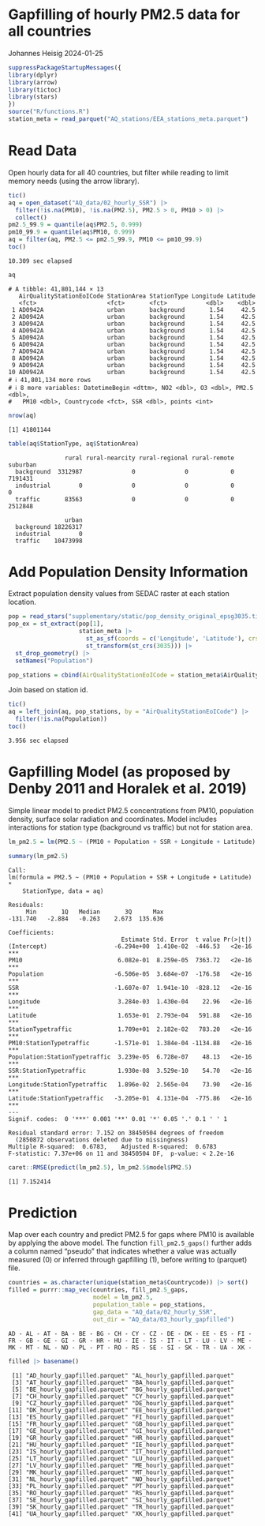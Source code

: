 # Gapfilling of hourly PM2.5 data for all countries
Johannes Heisig
2024-01-25

``` r
suppressPackageStartupMessages({
library(dplyr)
library(arrow)
library(tictoc)
library(stars)
})
source("R/functions.R")
station_meta = read_parquet("AQ_stations/EEA_stations_meta.parquet")
```

# Read Data

Open hourly data for all 40 countries, but filter while reading to limit
memory needs (using the arrow library).

``` r
tic()
aq = open_dataset("AQ_data/02_hourly_SSR") |> 
  filter(!is.na(PM10), !is.na(PM2.5), PM2.5 > 0, PM10 > 0) |> 
  collect()
pm2.5_99.9 = quantile(aq$PM2.5, 0.999)
pm10_99.9 = quantile(aq$PM10, 0.999)
aq = filter(aq, PM2.5 <= pm2.5_99.9, PM10 <= pm10_99.9)
toc()
```

    10.309 sec elapsed

``` r
aq
```

    # A tibble: 41,801,144 × 13
       AirQualityStationEoICode StationArea StationType Longitude Latitude
       <fct>                    <fct>       <fct>           <dbl>    <dbl>
     1 AD0942A                  urban       background       1.54     42.5
     2 AD0942A                  urban       background       1.54     42.5
     3 AD0942A                  urban       background       1.54     42.5
     4 AD0942A                  urban       background       1.54     42.5
     5 AD0942A                  urban       background       1.54     42.5
     6 AD0942A                  urban       background       1.54     42.5
     7 AD0942A                  urban       background       1.54     42.5
     8 AD0942A                  urban       background       1.54     42.5
     9 AD0942A                  urban       background       1.54     42.5
    10 AD0942A                  urban       background       1.54     42.5
    # ℹ 41,801,134 more rows
    # ℹ 8 more variables: DatetimeBegin <dttm>, NO2 <dbl>, O3 <dbl>, PM2.5 <dbl>,
    #   PM10 <dbl>, Countrycode <fct>, SSR <dbl>, points <int>

``` r
nrow(aq) 
```

    [1] 41801144

``` r
table(aq$StationType, aq$StationArea)
```

                
                    rural rural-nearcity rural-regional rural-remote suburban
      background  3312987              0              0            0  7191431
      industrial        0              0              0            0        0
      traffic       83563              0              0            0  2512848
                
                    urban
      background 18226317
      industrial        0
      traffic    10473998

# Add Population Density Information

Extract population density values from SEDAC raster at each station
location.

``` r
pop = read_stars("supplementary/static/pop_density_original_epsg3035.tif")
pop_ex = st_extract(pop[1], 
                    station_meta |> 
                      st_as_sf(coords = c('Longitude', 'Latitude'), crs=st_crs(4326)) |> 
                      st_transform(st_crs(3035))) |> 
  st_drop_geometry() |> 
  setNames("Population")

pop_stations = cbind(AirQualityStationEoICode = station_meta$AirQualityStationEoICode, pop_ex) 
```

Join based on station id.

``` r
tic()
aq = left_join(aq, pop_stations, by = "AirQualityStationEoICode") |> 
  filter(!is.na(Population))
toc()
```

    3.956 sec elapsed

# Gapfilling Model (as proposed by Denby 2011 and Horalek et al. 2019)

Simple linear model to predict PM2.5 concentrations from PM10,
population density, surface solar radiation and coordinates. Model
includes interactions for station type (background vs traffic) but not
for station area.

``` r
lm_pm2.5 = lm(PM2.5 ~ (PM10 + Population + SSR + Longitude + Latitude) * StationType , data = aq)

summary(lm_pm2.5)
```


    Call:
    lm(formula = PM2.5 ~ (PM10 + Population + SSR + Longitude + Latitude) * 
        StationType, data = aq)

    Residuals:
         Min       1Q   Median       3Q      Max 
    -131.740   -2.884   -0.263    2.673  135.636 

    Coefficients:
                                    Estimate Std. Error  t value Pr(>|t|)    
    (Intercept)                   -6.294e+00  1.410e-02  -446.53   <2e-16 ***
    PM10                           6.082e-01  8.259e-05  7363.72   <2e-16 ***
    Population                    -6.506e-05  3.684e-07  -176.58   <2e-16 ***
    SSR                           -1.607e-07  1.941e-10  -828.12   <2e-16 ***
    Longitude                      3.284e-03  1.430e-04    22.96   <2e-16 ***
    Latitude                       1.653e-01  2.793e-04   591.88   <2e-16 ***
    StationTypetraffic             1.709e+01  2.182e-02   783.20   <2e-16 ***
    PM10:StationTypetraffic       -1.571e-01  1.384e-04 -1134.88   <2e-16 ***
    Population:StationTypetraffic  3.239e-05  6.728e-07    48.13   <2e-16 ***
    SSR:StationTypetraffic         1.930e-08  3.529e-10    54.70   <2e-16 ***
    Longitude:StationTypetraffic   1.896e-02  2.565e-04    73.90   <2e-16 ***
    Latitude:StationTypetraffic   -3.205e-01  4.131e-04  -775.86   <2e-16 ***
    ---
    Signif. codes:  0 '***' 0.001 '**' 0.01 '*' 0.05 '.' 0.1 ' ' 1

    Residual standard error: 7.152 on 38450504 degrees of freedom
      (2850872 observations deleted due to missingness)
    Multiple R-squared:  0.6783,    Adjusted R-squared:  0.6783 
    F-statistic: 7.37e+06 on 11 and 38450504 DF,  p-value: < 2.2e-16

``` r
caret::RMSE(predict(lm_pm2.5), lm_pm2.5$model$PM2.5)
```

    [1] 7.152414

# Prediction

Map over each country and predict PM2.5 for gaps where PM10 is available
by applying the above model. The function `fill_pm2.5_gaps()` further
adds a column named “pseudo” that indicates whether a value was actually
measured (0) or inferred through gapfilling (1), before writing to
(parquet) file.

``` r
countries = as.character(unique(station_meta$Countrycode)) |> sort()
filled = purrr::map_vec(countries, fill_pm2.5_gaps, 
                        model = lm_pm2.5, 
                        population_table = pop_stations,
                        gap_data = "AQ_data/02_hourly_SSR",
                        out_dir = "AQ_data/03_hourly_gapfilled")
```

    AD - AL - AT - BA - BE - BG - CH - CY - CZ - DE - DK - EE - ES - FI - FR - GB - GE - GI - GR - HR - HU - IE - IS - IT - LT - LU - LV - ME - MK - MT - NL - NO - PL - PT - RO - RS - SE - SI - SK - TR - UA - XK - 

``` r
filled |> basename()
```

     [1] "AD_hourly_gapfilled.parquet" "AL_hourly_gapfilled.parquet"
     [3] "AT_hourly_gapfilled.parquet" "BA_hourly_gapfilled.parquet"
     [5] "BE_hourly_gapfilled.parquet" "BG_hourly_gapfilled.parquet"
     [7] "CH_hourly_gapfilled.parquet" "CY_hourly_gapfilled.parquet"
     [9] "CZ_hourly_gapfilled.parquet" "DE_hourly_gapfilled.parquet"
    [11] "DK_hourly_gapfilled.parquet" "EE_hourly_gapfilled.parquet"
    [13] "ES_hourly_gapfilled.parquet" "FI_hourly_gapfilled.parquet"
    [15] "FR_hourly_gapfilled.parquet" "GB_hourly_gapfilled.parquet"
    [17] "GE_hourly_gapfilled.parquet" "GI_hourly_gapfilled.parquet"
    [19] "GR_hourly_gapfilled.parquet" "HR_hourly_gapfilled.parquet"
    [21] "HU_hourly_gapfilled.parquet" "IE_hourly_gapfilled.parquet"
    [23] "IS_hourly_gapfilled.parquet" "IT_hourly_gapfilled.parquet"
    [25] "LT_hourly_gapfilled.parquet" "LU_hourly_gapfilled.parquet"
    [27] "LV_hourly_gapfilled.parquet" "ME_hourly_gapfilled.parquet"
    [29] "MK_hourly_gapfilled.parquet" "MT_hourly_gapfilled.parquet"
    [31] "NL_hourly_gapfilled.parquet" "NO_hourly_gapfilled.parquet"
    [33] "PL_hourly_gapfilled.parquet" "PT_hourly_gapfilled.parquet"
    [35] "RO_hourly_gapfilled.parquet" "RS_hourly_gapfilled.parquet"
    [37] "SE_hourly_gapfilled.parquet" "SI_hourly_gapfilled.parquet"
    [39] "SK_hourly_gapfilled.parquet" "TR_hourly_gapfilled.parquet"
    [41] "UA_hourly_gapfilled.parquet" "XK_hourly_gapfilled.parquet"
